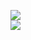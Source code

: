 [![](https://img.shields.io/badge/Made%20With-Github%20Spray-lightgrey.svg?style=for-the-badge&logo=github)](https://github.com/Annihil/github-spray#1182)  
[![](https://i.imgur.com/2DrTn0Z.gif)](https://github.com/Annihil/github-spray)